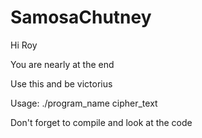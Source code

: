 # SamosaChutney

Hi Roy

You are nearly at the end

Use this and be victorius

Usage: ./program_name cipher_text

Don't forget to compile and look at the code
